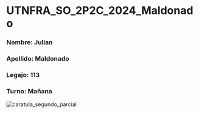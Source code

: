 # UTNFRA_SO_2P2C_2024_Maldonado
### Nombre: Julian
### Apellido: Maldonado
### Legajo: 113
### Turno: Mañana

![caratula_segundo_parcial](https://github.com/user-attachments/assets/a017319a-65ac-4c7b-8886-f97f1bce89ae)

